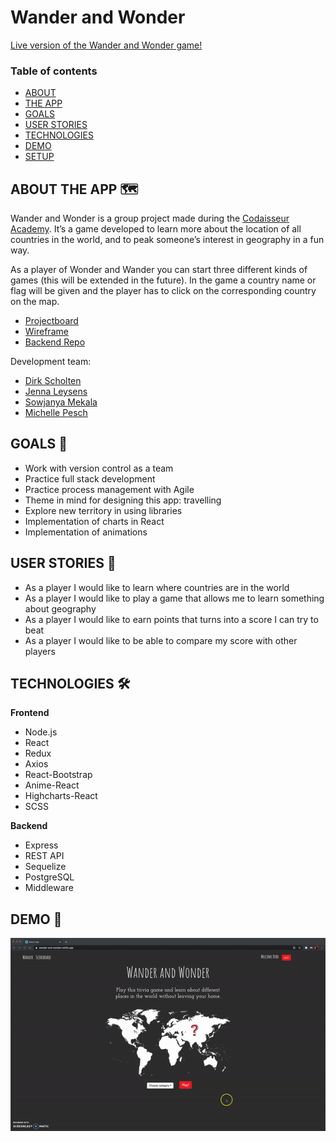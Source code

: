 # Wander and Wonder

[Live version of the Wander and Wonder game!](wander-and-wonder.netlify.app)

### Table of contents

- [ABOUT](#about)
- [THE APP](#about-the-app)
- [GOALS](#goals)
- [USER STORIES](#user-stories)
- [TECHNOLOGIES](#technologies)
- [DEMO](#demo)
- [SETUP](#setup)

## ABOUT THE APP :world_map:

Wander and Wonder is a group project made during the [Codaisseur Academy](https://github.com/Codaisseur). It’s a game developed to learn more about the location of all countries in the world, and to peak someone’s interest in geography in a fun way.

As a player of Wonder and Wander you can start three different kinds of games (this will be extended in the future). In the game a country name or flag will be given and the player has to click on the corresponding country on the map.

- [Projectboard](https://github.com/users/mipes4/projects/2)
- [Wireframe](https://wireframepro.mockflow.com/view/travel-game#/page/0d6617e728a245cb9ad1d6525e129c9d)
- [Backend Repo](https://github.com/mipes4/wander-and-wonder-server)

Development team:

- [Dirk Scholten](https://github.com/SrSombre)
- [Jenna Leysens](https://github.com/JennaLeysens)
- [Sowjanya Mekala](https://github.com/sowjanyam27)
- [Michelle Pesch](https://github.com/mipes4)

## GOALS :dart:

- Work with version control as a team
- Practice full stack development
- Practice process management with Agile
- Theme in mind for designing this app: travelling
- Explore new territory in using libraries
- Implementation of charts in React
- Implementation of animations

## USER STORIES :bookmark_tabs:

- As a player I would like to learn where countries are in the world
- As a player I would like to play a game that allows me to learn something about geography
- As a player I would like to earn points that turns into a score I can try to beat
- As a player I would like to be able to compare my score with other players

## TECHNOLOGIES :hammer_and_wrench:

**Frontend**

- Node.js
- React
- Redux
- Axios
- React-Bootstrap
- Anime-React
- Highcharts-React
- SCSS

**Backend**

- Express
- REST API
- Sequelize
- PostgreSQL
- Middleware

## DEMO :popcorn:

![Demo of Wander and Wonder](demo_app.gif)
